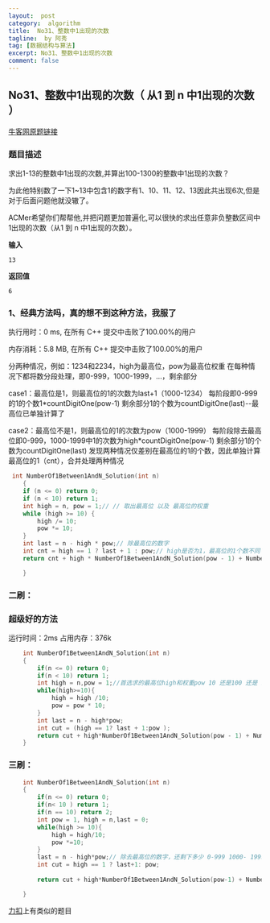 ```yaml
---
layout:  post
category:  algorithm
title:  No31、整数中1出现的次数
tagline:  by 阿秀
tag: [数据结构与算法]
excerpt: No31、整数中1出现的次数
comment: false
---
```




## **No31、整数中1出现的次数（ 从1 到 n 中1出现的次数 ）**

<font style="font-weight:normal; color:#4169E1;text-decoration:underline;" target="_blank">[牛客网原题链接](https://www.nowcoder.com/practice/bd7f978302044eee894445e244c7eee6?tpId=13&&tqId=11184&rp=1&ru=/ta/coding-interviews&qru=/ta/coding-interviews/question-ranking)</font>

### **题目描述**

求出1-13的整数中1出现的次数,并算出100-1300的整数中1出现的次数？

为此他特别数了一下1~13中包含1的数字有1、10、11、12、13因此共出现6次,但是对于后面问题他就没辙了。

ACMer希望你们帮帮他,并把问题更加普遍化,可以很快的求出任意非负整数区间中1出现的次数（从1 到 n 中1出现的次数）。 

**输入**

```
13
```
**返回值**

```
6
```



### **1、经典方法吗，真的想不到这种方法，我服了**

执行用时：0 ms, 在所有 C++ 提交中击败了100.00%的用户

内存消耗：5.8 MB, 在所有 C++ 提交中击败了100.00%的用户

分两种情况，例如：1234和2234，high为最高位，pow为最高位权重
在每种情况下都将数分段处理，即0-999，1000-1999，...，剩余部分

 case1：最高位是1，则最高位的1的次数为last+1（1000-1234）
               每阶段即0-999的1的个数1*countDigitOne(pow-1)
               剩余部分1的个数为countDigitOne(last)--最高位已单独计算了

 case2：最高位不是1，则最高位的1的次数为pow（1000-1999）
               每阶段除去最高位即0-999，1000-1999中1的次数为high*countDigitOne(pow-1)
               剩余部分1的个数为countDigitOne(last)
              发现两种情况仅差别在最高位的1的个数，因此单独计算最高位的1（cnt），合并处理两种情况

~~~cpp
 int NumberOf1Between1AndN_Solution(int n)
    {
    if (n <= 0) return 0;
	if (n < 10) return 1;
	int high = n, pow = 1;// // 取出最高位 以及 最高位的权重
	while (high >= 10) {
		high /= 10;
		pow *= 10;
	}
	int last = n - high * pow;// 除最高位的数字
	int cnt = high == 1 ? last + 1 : pow;// high是否为1，最高位的1个数不同
	return cnt + high * NumberOf1Between1AndN_Solution(pow - 1) + NumberOf1Between1AndN_Solution(last);

    }
~~~



### **二刷：**

### **超级好的方法**

运行时间：2ms  占用内存：376k

~~~cpp
    int NumberOf1Between1AndN_Solution(int n)
    {
        if(n <= 0) return 0;
        if(n < 10) return 1;
        int high = n,pow = 1;//首选求的最高位high和权重pow 10 还是100 还是 100 呢
        while(high>=10){
            high = high /10;
            pow = pow * 10;
        }
        int last = n - high*pow;
        int cut = (high == 1? last + 1:pow );
        return cut + high*NumberOf1Between1AndN_Solution(pow - 1) + NumberOf1Between1AndN_Solution(last);
    }
~~~



### **三刷：**

~~~cpp
    int NumberOf1Between1AndN_Solution(int n)
    {
        if(n <= 0) return 0;
        if(n< 10 ) return 1;
        if(n == 10) return 2;
        int pow = 1, high = n,last = 0;
        while(high >= 10){
            high = high/10;
            pow *=10;
        }
        last = n - high*pow;// 除去最高位的数字，还剩下多少 0-999 1000- 1999 2000-2999 3000 3345
        int cut = high == 1 ? last+1: pow;
        
        return cut + high*NumberOf1Between1AndN_Solution(pow-1) + NumberOf1Between1AndN_Solution(last);

    }
~~~

<font style="font-weight:normal; color:#4169E1;text-decoration:underline;" target="_blank">[力扣](https://leetcode-cn.com/problems/number-of-digit-one/submissions/)</font>上有类似的题目


<p id = "整数中1出现的次数"></p>

